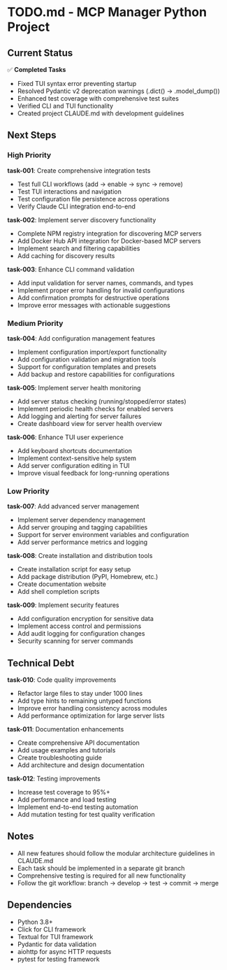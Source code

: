 # TODO.md - MCP Manager Python Project

## Current Status

✅ **Completed Tasks**
- Fixed TUI syntax error preventing startup
- Resolved Pydantic v2 deprecation warnings (.dict() → .model_dump())
- Enhanced test coverage with comprehensive test suites
- Verified CLI and TUI functionality
- Created project CLAUDE.md with development guidelines

## Next Steps

### High Priority

**task-001**: Create comprehensive integration tests
- Test full CLI workflows (add → enable → sync → remove)
- Test TUI interactions and navigation
- Test configuration file persistence across operations
- Verify Claude CLI integration end-to-end

**task-002**: Implement server discovery functionality
- Complete NPM registry integration for discovering MCP servers
- Add Docker Hub API integration for Docker-based MCP servers
- Implement search and filtering capabilities
- Add caching for discovery results

**task-003**: Enhance CLI command validation
- Add input validation for server names, commands, and types
- Implement proper error handling for invalid configurations
- Add confirmation prompts for destructive operations
- Improve error messages with actionable suggestions

### Medium Priority

**task-004**: Add configuration management features
- Implement configuration import/export functionality
- Add configuration validation and migration tools
- Support for configuration templates and presets
- Add backup and restore capabilities for configurations

**task-005**: Implement server health monitoring
- Add server status checking (running/stopped/error states)
- Implement periodic health checks for enabled servers
- Add logging and alerting for server failures
- Create dashboard view for server health overview

**task-006**: Enhance TUI user experience
- Add keyboard shortcuts documentation
- Implement context-sensitive help system
- Add server configuration editing in TUI
- Improve visual feedback for long-running operations

### Low Priority

**task-007**: Add advanced server management
- Implement server dependency management
- Add server grouping and tagging capabilities
- Support for server environment variables and configuration
- Add server performance metrics and logging

**task-008**: Create installation and distribution tools
- Create installation script for easy setup
- Add package distribution (PyPI, Homebrew, etc.)
- Create documentation website
- Add shell completion scripts

**task-009**: Implement security features
- Add configuration encryption for sensitive data
- Implement access control and permissions
- Add audit logging for configuration changes
- Security scanning for server commands

## Technical Debt

**task-010**: Code quality improvements
- Refactor large files to stay under 1000 lines
- Add type hints to remaining untyped functions
- Improve error handling consistency across modules
- Add performance optimization for large server lists

**task-011**: Documentation enhancements
- Create comprehensive API documentation
- Add usage examples and tutorials
- Create troubleshooting guide
- Add architecture and design documentation

**task-012**: Testing improvements
- Increase test coverage to 95%+
- Add performance and load testing
- Implement end-to-end testing automation
- Add mutation testing for test quality verification

## Notes

- All new features should follow the modular architecture guidelines in CLAUDE.md
- Each task should be implemented in a separate git branch
- Comprehensive testing is required for all new functionality
- Follow the git workflow: branch → develop → test → commit → merge

## Dependencies

- Python 3.8+
- Click for CLI framework
- Textual for TUI framework
- Pydantic for data validation
- aiohttp for async HTTP requests
- pytest for testing framework